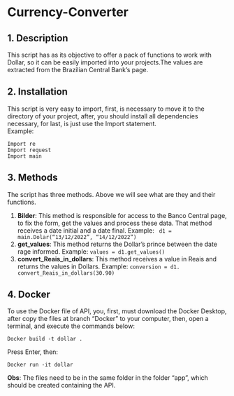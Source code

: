 # Currency-Converter
## 1. Description
This script has as its objective to offer a pack of functions to work with Dollar, so it can be easily imported into your projects.The values are extracted from the Brazilian Central Bank’s page.
## 2. Installation
This script is very easy to import, first, is necessary to move it to the directory of your project, after,  you should install all dependencies necessary, for last, is just use the Import statement.
<br> Example:
``` from bs4 import BeautifulSoup
Import re
Import request
Import main
```

## 3. Methods
The script has three methods. Above we will see what are they and their functions.
1.	**Bilder**: This method is responsible for access to the Banco Central page, to fix the form, get the values and process these data. That method receives a date initial and a date final.  Example: ```` d1 = main.Dolar(“13/12/2022”, “14/12/2022”)````
2.	**get_values**: This method returns the Dollar’s prince between the date rage informed. Example: ```` values = d1.get_values() ````
3.	**convert_Reais_in_dollars**: This method receives a value in Reais and returns the values in Dollars. Example: ````conversion = d1. convert_Reais_in_dollars(30.90) ````
## 4. Docker
To use the Docker file of API, you, first, must download the Docker Desktop, after copy the files at branch “Docker” to your computer, then, open a terminal,  and execute the commands below:
````
Docker build -t dollar .
````
Press Enter, then:
````
Docker run -it dollar
````
 **Obs**: The files need to be in the same folder in the folder “app”, which should be created containing the API.
